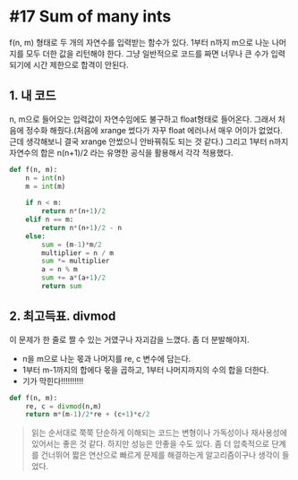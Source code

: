 # #17 Sum of many ints
f(n, m) 형태로 두 개의 자연수를 입력받는 함수가 있다. 1부터 n까지 m으로 나눈 나머지를 모두 더한 값을 리턴해야 한다. 그냥 일반적으로 코드를 짜면 너무나 큰 수가 입력되기에 시간 제한으로 합격이 안된다.

## 1. 내 코드
n, m으로 들어오는 입력값이 자연수임에도 불구하고 float형태로 들어온다. 그래서 처음에 정수화 해줬다.(처음에 xrange 썼다가 자꾸 float 에러나서 매우 어이가 없었다. 근데 생각해보니 결국 xrange 안썼으니 안바꿔줘도 되는 것 같다.) 그리고 1부터 n까지 자연수의 합은 n(n+1)/2 라는 유명한 공식을 활용해서 각각 적용했다.

```python
def f(n, m):
    n = int(n)
    m = int(m)
    
    if n < m:
        return n*(n+1)/2
    elif n == m:
        return n*(n+1)/2 - n
    else:
        sum = (m-1)*m/2
        multiplier = n / m
        sum *= multiplier
        a = n % m
        sum += a*(a+1)/2
        return sum
```

## 2. 최고득표. divmod
이 문제가 한 줄로 짤 수 있는 거였구나 자괴감을 느꼈다. 좀 더 분발해야지.

- n을 m으로 나눈 몫과 나머지를 re, c 변수에 담는다.
- 1부터 m-1까지의 합에다 몫을 곱하고, 1부터 나머지까지의 수의 합을 더한다.
- 기가 막힌다!!!!!!!!!!

```python
def f(n, m):
    re, c = divmod(n,m) 
    return m*(m-1)/2*re + (c+1)*c/2
```

>읽는 순서대로 쭉쭉 단순하게 이해되는 코드는 변형이나 가독성이나 재사용성에 있어서는 좋은 것 같다. 하지만 성능은 안좋을 수도 있다. 좀 더 압축적으로 단계를 건너뛰어 짧은 연산으로 빠르게 문제를 해결하는게 알고리즘이구나 생각이 들었다.
